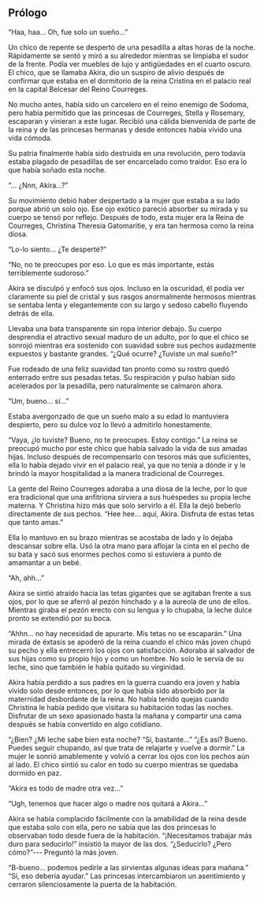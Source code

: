 
## Prólogo


“Haa, haa... Oh, fue solo un sueño...”

Un chico de repente se despertó de una pesadilla a altas horas de la noche. Rápidamente se sentó y miró a su alrededor mientras se limpiaba el sudor de la frente.
Podía ver muebles de lujo y antigüedades en el cuarto oscuro. El chico, que se llamaba Akira, dio un suspiro de alivio después de confirmar que estaba en el dormitorio de la reina Cristina en el palacio real en la capital Belcesar del Reino Courreges.

No mucho antes, había sido un carcelero en el reino enemigo de Sodoma, pero había permitido que las princesas de Courreges, Stella y Rosemary, escaparan y vinieran a este lugar. Recibió una cálida bienvenida de parte de la reina y de las princesas hermanas y desde entonces había vivido una vida cómoda.

Su patria finalmente había sido destruida en una revolución, pero todavía estaba plagado de pesadillas de ser encarcelado como traidor. Eso era lo que había soñado esta noche.

“... ¿Nnn, Akira...?”

Su movimiento debió haber despertado a la mujer que estaba a su lado porque abrió un solo ojo. Ese ojo exótico pareció absorber su mirada y su cuerpo se tensó por reflejo.
Después de todo, esta mujer era la Reina de Courreges, Christina Theresia Gatomaritie, y era tan hermosa como la reina diosa.

“Lo-lo siento... ¿Te desperté?”

“No, no te preocupes por eso. Lo que es más importante, estás terriblemente sudoroso.”

Akira se disculpó y enfocó sus ojos. Incluso en la oscuridad, él podía ver claramente su piel de cristal y sus rasgos anormalmente hermosos mientras se sentaba lenta y elegantemente con su largo y sedoso cabello fluyendo detrás de ella.

Llevaba una bata transparente sin ropa interior debajo. Su cuerpo desprendía el atractivo sexual maduro de un adulto, por lo que el chico se sonrojó mientras era sostenido con suavidad sobre sus pechos audazmente expuestos y bastante grandes.
“¿Qué ocurre? ¿Tuviste un mal sueño?”

Fue rodeado de una feliz suavidad tan pronto como su rostro quedó enterrado entre sus pesadas tetas. Su respiración y pulso habían sido acelerados por la pesadilla, pero naturalmente se calmaron ahora.

“Um, bueno... sí...”

Estaba avergonzado de que un sueño malo a su edad lo mantuviera despierto, pero su dulce voz lo llevó a admitirlo honestamente.

“Vaya, ¿lo tuviste? Bueno, no te preocupes. Estoy contigo.”
La reina se preocupó mucho por este chico que había salvado la vida de sus amadas hijas. Incluso después de recompensarlo con tesoros más que suficientes, ella lo había dejado
vivir en el palacio real, ya que no tenía a dónde ir y le brindó la mayor hospitalidad a la manera tradicional de Courreges.

La gente del Reino Courreges adoraba a una diosa de la leche, por lo que era tradicional que una anfitriona sirviera a sus huéspedes su propia leche materna. Y Christina hizo más que solo servirlo a él. Ella la dejó beberlo directamente de sus pechos.
“Hee hee... aquí, Akira. Disfruta de estas tetas que tanto amas.”

Ella lo mantuvo en su brazo mientras se acostaba de lado y lo dejaba descansar sobre ella. Usó la otra mano para aflojar la cinta en el pecho de su bata y sacó sus enormes pechos como si estuviera a punto de amamantar a un bebé.

“Ah, ahh...”

Akira se sintió atraído hacia las tetas gigantes que se agitaban frente a sus ojos, por lo que se aferró al pezón hinchado y a la aureola de uno de ellos. Mientras giraba el pezón erecto con su lengua y lo chupaba, la leche dulce pronto se extendió por su boca.

“Ahhn... no hay necesidad de apurarte. Mis tetas no se escaparán.”
Una mirada de éxtasis se apoderó de la reina cuando el chico más joven chupó su pecho y ella entrecerró los ojos con satisfacción. Adoraba al salvador de sus hijas como su propio hijo y como un hombre. No solo le servía de su leche, sino que también le había quitado su virginidad.

Akira había perdido a sus padres en la guerra cuando era joven y había vivido solo desde entonces, por lo que había sido absorbido por la maternidad desbordante de la reina. No había tenido quejas cuando Christina le había pedido que visitara su habitación todas las noches. Disfrutar de un sexo apasionado hasta la mañana y compartir una cama después se había convertido en algo cotidiano.

“¿Bien? ¿Mi leche sabe bien esta noche? “Sí, bastante…”
“¿Es así? Bueno. Puedes seguir chupando, así que trata de relajarte y vuelve a dormir.” La mujer le sonrió amablemente y volvió a cerrar los ojos con los pechos aún al lado. El chico sintió su calor en todo su cuerpo mientras se quedaba dormido en paz.

“Akira es todo de madre otra vez...”

“Ugh, tenemos que hacer algo o madre nos quitará a Akira...”

Akira se había complacido fácilmente con la amabilidad de la reina desde que estaba solo con ella, pero no sabía que las dos princesas lo observaban todo desde fuera de la habitación.
“¡Necesitamos trabajar más duro para seducirlo!” insistió la mayor de las dos.
“¿Seducirlo? ¿Pero cómo?”--- Preguntó la más joven.

“B-bueno... podemos pedirle a las sirvientas algunas ideas para mañana.” “Sí, eso debería ayudar.”
Las princesas intercambiaron un asentimiento y cerraron silenciosamente la puerta de la habitación.
